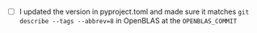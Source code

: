 - [ ] I updated the version in pyproject.toml and made sure it matches `git describe --tags --abbrev=8` in OpenBLAS at the `OPENBLAS_COMMIT`
